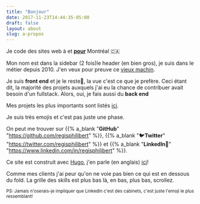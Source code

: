 ```yaml
---
title: "Bonjour"
date: 2017-11-23T14:44:35-05:00
draft: false
layout: about
slug: a-propos
---
```


Je code des sites web à et [**pour**](/fr/project_tags/mtl/) Montréal 🇨🇦

Mon nom est dans <span class="desktop-inline">la sidebar (2 fois)</span><span class="mobile-inline tablet-inline">le header (en bien gros)</span>, je suis dans le métier depuis 2010. J'en veux pour preuve ce <a target="_blank" class="no-ajax" rel="nofollow" href="https://regisphilibert.com/2011/fr/">vieux machin</a>.

Je suis __front end__ et je le reste🎵, la vue c'est ce que je prefère.
Ceci étant dit, la majorité des projets auxquels j'ai eu la chance de contribuer avait besoin d'un fullstack. Alors, oui, je fais aussi du __back end__

Mes projets les plus importants sont listés [ici](/fr/).

Je suis très emojis et c'est pas juste une phase. 

On peut me trouver sur <span class="black-color">{{% a_blank "__GitHub__" "https://github.com/regisphilibert" %}}</span>, <span class="twitter-color">{{% a_blank "🐦__Twitter__" "https://twitter.com/regisphilibert" %}}</span> et <span class="black-color">{{% a_blank "__LinkedIn__🚾" "https://www.linkedin.com/in/regisphilibert" %}}</span>.

Ce site est construit avec [Hugo](http://gohugo.io/), j'en parle (en anglais) [ici](/tags/hugo)!

Comme mes clients j'ai peur qu'on ne voie pas bien ce qui est en dessous du fold. La grille des skills est plus bas là, en bas, plus bas, scrollez.

<small>PS: Jamais n'oserais-je impliquer que LinkedIn c'est des cabinets, c'est juste l'emoji le plus ressemblant!</small>